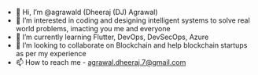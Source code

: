 - 👋 Hi, I’m @agrawald (Dheeraj (DJ) Agrawal)
- 👀 I’m interested in coding and designing intelligent systems to solve real world problems, imacting you me and everyone
- 🌱 I’m currently learning Flutter, DevOps, DevSecOps, Azure 
- 💞️ I’m looking to collaborate on Blockchain and help blockchain startups as per my experience
- 📫 How to reach me - agrawal.dheeraj.7@gmail.com

<!---
agrawald/agrawald is a ✨ special ✨ repository because its `README.md` (this file) appears on your GitHub profile.
You can click the Preview link to take a look at your changes.
--->
